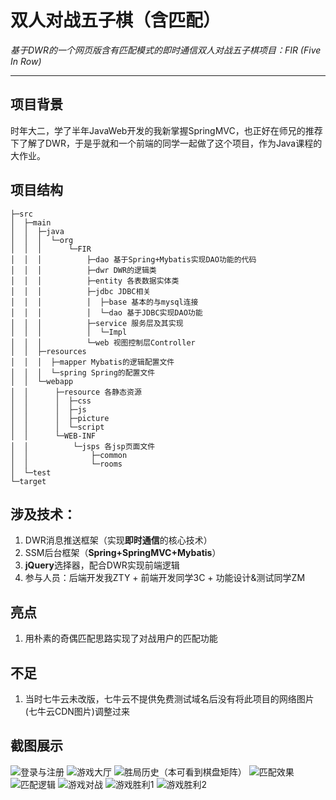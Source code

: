 
# 双人对战五子棋（含匹配）
*基于DWR的一个网页版含有匹配模式的即时通信双人对战五子棋项目：FIR (Five In Row)*
___

## 项目背景
时年大二，学了半年JavaWeb开发的我新掌握SpringMVC，也正好在师兄的推荐下了解了DWR，于是乎就和一个前端的同学一起做了这个项目，作为Java课程的大作业。

## 项目结构
```
├─src
│  ├─main
│  │  ├─java
│  │  │  └─org
│  │  │      └─FIR
│  │  │          ├─dao 基于Spring+Mybatis实现DAO功能的代码
│  │  │          ├─dwr DWR的逻辑类
│  │  │          ├─entity 各表数据实体类
│  │  │          ├─jdbc JDBC相关
│  │  │          │  ├─base 基本的与mysql连接
│  │  │          │  └─dao 基于JDBC实现DAO功能
│  │  │          ├─service 服务层及其实现
│  │  │          │  └─Impl
│  │  │          └─web 视图控制层Controller
│  │  ├─resources
│  │  │  ├─mapper Mybatis的逻辑配置文件
│  │  │  └─spring Spring的配置文件
│  │  └─webapp
│  │      ├─resource 各静态资源
│  │      │  ├─css
│  │      │  ├─js
│  │      │  ├─picture
│  │      │  └─script
│  │      └─WEB-INF 
│  │          └─jsps 各jsp页面文件
│  │              ├─common
│  │              └─rooms
│  └─test
└─target
```

## 涉及技术：
1. DWR消息推送框架（实现**即时通信**的核心技术）
2. SSM后台框架（**Spring+SpringMVC+Mybatis**）
3. **jQuery**选择器，配合DWR实现前端逻辑
4. 参与人员：后端开发我ZTY + 前端开发同学3C + 功能设计&测试同学ZM

## 亮点
1. 用朴素的奇偶匹配思路实现了对战用户的匹配功能

## 不足
1. 当时七牛云未改版，七牛云不提供免费测试域名后没有将此项目的网络图片(七牛云CDN图片)调整过来

## 截图展示
![登录与注册](http://qiniu.zengtianyi.top/fir/login_register.png)
![游戏大厅](http://qiniu.zengtianyi.top/fir/lobby.png)
![胜局历史（本可看到棋盘矩阵）](http://qiniu.zengtianyi.top/fir/history.png)
![匹配效果](http://qiniu.zengtianyi.top/fir/gm-find.png)
![匹配逻辑](http://qiniu.zengtianyi.top/fir/gm-match.png)
![游戏对战](http://qiniu.zengtianyi.top/firgame/.png)
![游戏胜利1](http://qiniu.zengtianyi.top/fir/game-win.png)
![游戏胜利2](http://qiniu.zengtianyi.top/fir/game-win2.png)
